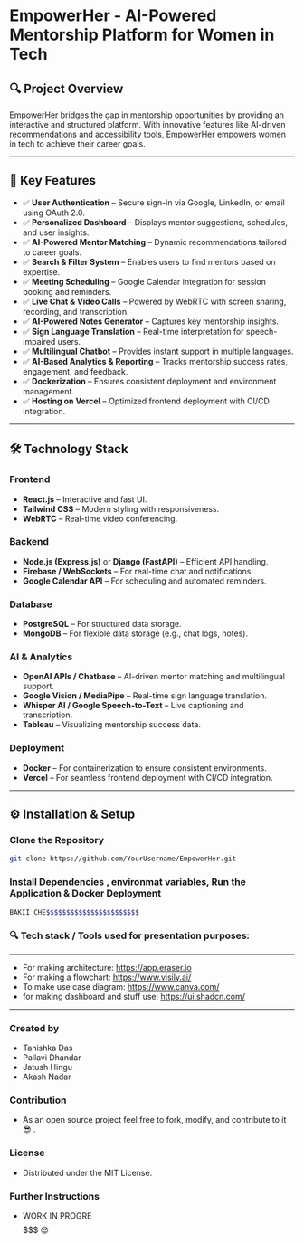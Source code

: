 # **EmpowerHer - AI-Powered Mentorship Platform for Women in Tech**

## 🔍 **Project Overview**  
EmpowerHer bridges the gap in mentorship opportunities by providing an interactive and structured platform. With innovative features like AI-driven recommendations and accessibility tools, EmpowerHer empowers women in tech to achieve their career goals.

---

## 🚀 **Key Features**  
- ✅ **User Authentication** – Secure sign-in via Google, LinkedIn, or email using OAuth 2.0.  
- ✅ **Personalized Dashboard** – Displays mentor suggestions, schedules, and user insights.  
- ✅ **AI-Powered Mentor Matching** – Dynamic recommendations tailored to career goals.  
- ✅ **Search & Filter System** – Enables users to find mentors based on expertise.  
- ✅ **Meeting Scheduling** – Google Calendar integration for session booking and reminders.  
- ✅ **Live Chat & Video Calls** – Powered by WebRTC with screen sharing, recording, and transcription.  
- ✅ **AI-Powered Notes Generator** – Captures key mentorship insights.  
- ✅ **Sign Language Translation** – Real-time interpretation for speech-impaired users.  
- ✅ **Multilingual Chatbot** – Provides instant support in multiple languages.  
- ✅ **AI-Based Analytics & Reporting** – Tracks mentorship success rates, engagement, and feedback.  
- ✅ **Dockerization** – Ensures consistent deployment and environment management.  
- ✅ **Hosting on Vercel** – Optimized frontend deployment with CI/CD integration.  

---

## 🛠️ **Technology Stack**  

### **Frontend**  
- **React.js** – Interactive and fast UI.  
- **Tailwind CSS** – Modern styling with responsiveness.  
- **WebRTC** – Real-time video conferencing.  

### **Backend**  
- **Node.js (Express.js)** or **Django (FastAPI)** – Efficient API handling.  
- **Firebase / WebSockets** – For real-time chat and notifications.  
- **Google Calendar API** – For scheduling and automated reminders.  

### **Database**  
- **PostgreSQL** – For structured data storage.  
- **MongoDB** – For flexible data storage (e.g., chat logs, notes).  

### **AI & Analytics**  
- **OpenAI APIs / Chatbase** – AI-driven mentor matching and multilingual support.  
- **Google Vision / MediaPipe** – Real-time sign language translation.  
- **Whisper AI / Google Speech-to-Text** – Live captioning and transcription.  
- **Tableau** – Visualizing mentorship success data.  

### **Deployment**  
- **Docker** – For containerization to ensure consistent environments.  
- **Vercel** – For seamless frontend deployment with CI/CD integration.  

---

## ⚙️ **Installation & Setup**  

### **Clone the Repository**  
```bash
git clone https://github.com/YourUsername/EmpowerHer.git
```

### **Install Dependencies , environmat variables, Run the Application & Docker Deployment** 
```bash
BAKII CHE$$$$$$$$$$$$$$$$$$$$$$$
```

### 🔍 **Tech stack / Tools used for presentation purposes:**
---
- For making architecture: https://app.eraser.io
- For making a flowchart: https://www.visily.ai/
- To make use case diagram: https://www.canva.com/
- for making dashboard and stuff use: https://ui.shadcn.com/
---

###  **Created by**

   - Tanishka Das
   - Pallavi Dhandar
   - Jatush Hingu
   - Akash Nadar

###  **Contribution**

   - As an open source project feel free to fork, modify, and contribute to it 😎 .

###  **License**

   - Distributed under the MIT License.


###  **Further Instructions**
  - WORK IN PROGRE$$$$$$$ 😎
